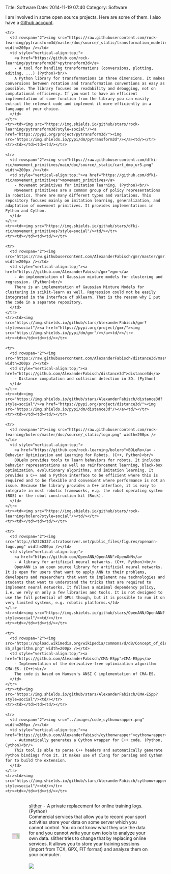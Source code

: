 Title: Software
Date: 2014-11-19 07:40
Category: Software

I am involved in some open source projects. Here are some of them. I also have
a [Github account](https://github.com/AlexanderFabisch).

<table style="border-spacing: 15px; border-collapse: separate;">
  <tbody>
    <tr>
      <td rowspan="2"><img src="https://raw.githubusercontent.com/AlexanderFabisch/slither/master/doc/source/_static/slither.png" width=200px /></td>
      <td style="vertical-align:top;"><a href="https://github.com/AlexanderFabisch/slither">slither</a>
        - A private replacement for online training logs. (Python)<br/>
        Commercial services that allow you to record your sport activities store your data on some server which you cannot control. You do not know what they use the data for and you cannot write your own tools to analyze your own data. slither tries to change that by replacing online services. It allows you to store your training sessions (import from TCX, GPX, FIT format) and analyze them on your computer.
      </td>
    </tr>
    <tr><td><img src="https://img.shields.io/github/stars/AlexanderFabisch/slither?style=social"/><td/></tr>
    <tr><td></td><td><td/></tr>

    <tr>
      <td rowspan="2"><img src="https://raw.githubusercontent.com/rock-learning/pytransform3d/master/doc/source/_static/transformation_modeling.png" width=200px /></td>
      <td style="vertical-align:top;">
        <a href="https://github.com/rock-learning/pytransform3d">pytransform3d</a>
        - A tool for handling transformations (conversions, plotting, editing, ...) (Python)<br/>
        A Python library for transformations in three dimensions. It makes conversions between rotation and transformation conventions as easy as possible. The library focuses on readability and debugging, not on computational efficiency. If you want to have an efficient implementation of some function from the library you can easily extract the relevant code and implement it more efficiently in a language of your choice.
      </td>
    </tr>
    <tr><td><img src="https://img.shields.io/github/stars/rock-learning/pytransform3d?style=social"/><a href="https://pypi.org/project/pytransform3d/"><img src="https://img.shields.io/pypi/dm/pytransform3d"/></a><td/></tr>
    <tr><td></td><td><td/></tr>

    <tr>
      <td rowspan="2"><img src="https://raw.githubusercontent.com/dfki-ric/movement_primitives/main/doc/source/_static/cart_dmp_ur5.png" width=200px /></td>
      <td style="vertical-align:top;"><a href="https://github.com/dfki-ric/movement_primitives">movement_primitives</a>
        - Movement primitives for imitation learning. (Python)<br/>
        Movement primitives are a common group of policy representations in robotics. There are many different types and variations. This repository focuses mainly on imitation learning, generalization, and adaptation of movement primitives. It provides implementations in Python and Cython.
      </td>
    </tr>
    <tr><td><img src="https://img.shields.io/github/stars/dfki-ric/movement_primitives?style=social"/><td/></tr>
    <tr><td></td><td><td/></tr>

    <tr>
      <td rowspan="2"><img src="https://raw.githubusercontent.com/AlexanderFabisch/gmr/master/gmr.png" width=200px /></td>
      <td style="vertical-align:top;"><a href="https://github.com/AlexanderFabisch/gmr">gmr</a>
        - An implementation of Gaussian mixture models for clustering and regression. (Python)<br/>
        There is an implementation of Gaussian Mixture Models for clustering in scikit-learn as well. Regression could not be easily integrated in the interface of sklearn. That is the reason why I put the code in a separate repository.
      </td>
    </tr>
    <tr><td><img src="https://img.shields.io/github/stars/AlexanderFabisch/gmr?style=social"/><a href="https://pypi.org/project/gmr/"><img src="https://img.shields.io/pypi/dm/gmr"/></a><td/></tr>
    <tr><td></td><td><td/></tr>

    <tr>
      <td rowspan="2"><img src="https://raw.githubusercontent.com/AlexanderFabisch/distance3d/master/doc/source/_static/robot_collision_detection.png" width=200px /></td>
      <td style="vertical-align:top;"><a href="https://github.com/AlexanderFabisch/distance3d">distance3d</a>
        - Distance computation and collision detection in 3D. (Python)
      </td>
    </tr>
    <tr><td><img src="https://img.shields.io/github/stars/AlexanderFabisch/distance3d?style=social"/><a href="https://pypi.org/project/distance3d/"><img src="https://img.shields.io/pypi/dm/distance3d"/></a><td/></tr>
    <tr><td></td><td><td/></tr>

    <tr>
      <td rowspan="2"><img src="https://raw.githubusercontent.com/rock-learning/bolero/master/doc/source/_static/logo.png" width=200px /></td>
      <td style="vertical-align:top;">
        <a href="https://github.com/rock-learning/bolero">BOLeRo</a> - Behavior Optimization and Learning for Robots. (C++, Python)<br/>
        BOLeRo provides tools to learn behaviors for robots. It includes behavior representations as well as reinforcement learning, black-box optimization, evolutionary algorithms, and imitation learning. It provides a C++ and a Python interface to be efficient where this is required and to be flexible and convenient where performance is not an issue. Because the library provides a C++ interface, it is easy to integrate in most robotic frameworks, e.g. the robot operating system (ROS) or the robot construction kit (Rock).
      </td>
    </tr>
    <tr><td><img src="https://img.shields.io/github/stars/rock-learning/bolero?style=social"/><td/></tr>
    <tr><td></td><td><td/></tr>

    <tr>
      <td rowspan="2"><img src="http://h2326337.stratoserver.net/public_files/figures/openann-logo.png" width=200px /></td>
      <td style="vertical-align:top;">
        <a href="https://github.com/OpenANN/OpenANN">OpenANN</a>
        - A library for artificial neural networks. (C++, Python)<br/>
        OpenANN is an open source library for artificial neural networks. It is open for users that want to apply ANN to their problems, developers and researchers that want to implement new technologies and students that want to understand the tricks that are required to implement neural networks. It follows a minimal dependency policy, i.e. we rely on only a few libraries and tools. It is not designed to use the full potential of GPUs though, but it is possible to run it on very limited systems, e.g. robotic platforms.</td>
    </tr>
    <tr><td><img src="https://img.shields.io/github/stars/OpenANN/OpenANN?style=social"/><td/></tr>
    <tr><td></td><td><td/></tr>

    <tr>
      <td rowspan="2"><img src="https://upload.wikimedia.org/wikipedia/commons/d/d8/Concept_of_directional_optimization_in_CMA-ES_algorithm.png" width=200px /></td>
      <td style="vertical-align:top;"><a href="https://github.com/AlexanderFabisch/CMA-ESpp">CMA-ESpp</a>
        - Implementation of the derivative-free optimization algorithm CMA-ES. (C++)<br/>
        The code is based on Hansen's ANSI C implementation of CMA-ES.
      </td>
    </tr>
    <tr><td><img src="https://img.shields.io/github/stars/AlexanderFabisch/CMA-ESpp?style=social"/><td/></tr>
    <tr><td></td><td><td/></tr>

    <tr>
      <td rowspan="2"><img src="../images/code_cythonwrapper.png" width=200px /></td>
      <td style="vertical-align:top;"><a href="https://github.com/AlexanderFabisch/cythonwrapper">cythonwrapper</a>
        - Automatically generates a Cython wrapper for C++ code. (Python, Cython)<br/>
        This tool is able to parse C++ headers and automatically generate Python bindings from it. It makes use of Clang for parsing and Cython for to build the extension.
      </td>
    </tr>
    <tr><td><img src="https://img.shields.io/github/stars/AlexanderFabisch/cythonwrapper?style=social"/><td/></tr>
    <tr><td></td><td><td/></tr>
  </tbody>
</table>

